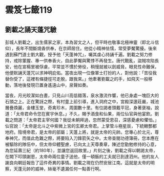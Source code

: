 # 雲笈七籤119

## 劉載之誦天蓬咒驗

彭城人劉載之，出生儒家之家，本為習文之人，但平時也敬事北極神靈（即北斗信仰），長年不間斷燒香供奉，在京師居住。他從小精神怯懦，常受夢魘驚擾。後來遇到蘇門道士劉大觀，授予他「天蓬神咒」，囑其虔心持誦千遍。劉載之努力修持，戒除葷腥、專一供奉香火，自此夢魘與驚悸不再發生。唐代戰亂，盜賊攻陷長安，他在宣楊里被俘虜，平常並不慣於勞役，稍慢就被以劍威脅。眼見性命難保，他便默誦天蓬咒以求神明庇佑。當夜出現一位像軍士打扮的人，對他說：「苦役我替你受了，這裡有條捷徑可走脫，跟我來。」他牽著劉載之的手，如飛天一般移動，落地後發現已置身遙遠山中，泉聲如奏。

當夜，月光皎潔如白晝，只見山川高低錯落，泉水激流作響，他已身處一塊巨大的石頭之上。正在驚訝之際，有村童上前引導，進入洞府之中，宮殿深邃莊嚴，城池層疊煥麗，金樓玉堂，奇禽珍木，周圍數十里。有位謁者頭戴平冠，身著褒袖，說道：「太帝君命令您在賓宇休息。」不久，賜予酒食和仙果，兩位仙官與他宴飲。劉載之問道：「太帝君主宰何國？我從未朝拜過，忽然蒙受恩召，深感憂慮和懼怕。」仙官說：「太帝是北斗之中紫微上宮的玄卿太帝君。上掌管斗極星辰，下統轄酆都地府。陰境帝君，是太帝的部屬；天蓬上將，就是太帝的元帥。您專心於北元，尊奉神咒，而值此危難之際，將要陷入刀鋒箭矢之中。太帝查閱功德簿冊，您本應在被驅除的隊伍中，但太帝仰體聖慮，已向太上天尊奏章，陳述您勤勉修持的心意，為您延壽三紀（約180年），並讓您返回故里。」片刻之後，劉載之得以朝謁太帝，在闕下叩頭謝恩，太帝命兩位童子送他，僅一頓飯的工夫就已到達泗州。他的友人謝良向朝廷報告了這件奇異的事情。劉載之現在仍然安居江南。這就是太帝的明察，天蓬元帥的威神，絲毫不遺漏任何一點善行啊。
